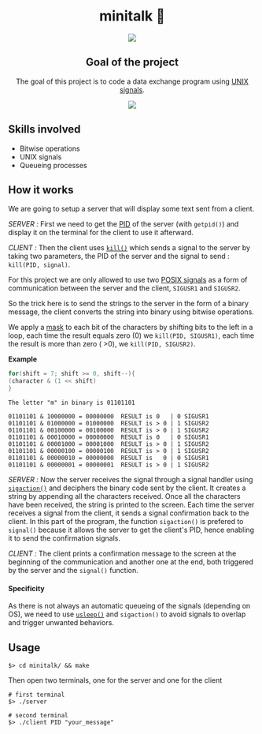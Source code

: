 <div align="center">
  <center><h1>minitalk 💬</h1></center>
<img src="https://user-images.githubusercontent.com/91064070/148063719-48bfdab3-e75c-4a06-abee-3517f6c546c2.png" />

## Goal of the project
The goal of this project is to code a data exchange program using [UNIX signals](https://en.wikipedia.org/wiki/Signal_(IPC)).

![](https://user-images.githubusercontent.com/91064070/148063842-7623286c-627b-4dac-abdd-7aa6c7e79944.gif)
</div>

## Skills involved
* Bitwise operations
* UNIX signals
* Queueing processes

## How it works
We are going to setup a server that will display some text sent from a client.

*SERVER :*
	First we need to get the [PID](https://en.wikipedia.org/wiki/Process_identifier) of the server (with ```getpid()```) and display it on the terminal for the client to use it afterward.

*CLIENT :*
	Then the client uses [```kill()```](https://man7.org/linux/man-pages/man2/kill.2.html) which sends a signal to the server by taking two parameters, the PID of the server and the signal to send : ```kill(PID, signal)```.

For this project we are only allowed to use two [POSIX signals](https://en.wikipedia.org/wiki/Signal_(IPC)#POSIX_signals) as a form of communication between the server and the client, ```SIGUSR1``` and ```SIGUSR2```.

So the trick here is to send the strings to the server in the form of a binary message, the client converts the string into binary using bitwise operations.

We apply a [mask](https://en.wikipedia.org/wiki/Mask_(computing)) to each bit of the characters by shifting bits to the left in a loop, each time the result equals zero (0) we ```kill(PID, SIGUSR1)```, each time the result is more than zero ( >0), we ```kill(PID, SIGUSR2)```.

**Example**
```c
for(shift = 7; shift >= 0, shift--){
(character & (1 << shift)
}
```
```
The letter "m" in binary is 01101101

01101101 & 10000000 = 00000000  RESULT is 0   | 0 SIGUSR1
01101101 & 01000000 = 01000000  RESULT is > 0 | 1 SIGUSR2
01101101 & 00100000 = 00100000  RESULT is > 0 | 1 SIGUSR2
01101101 & 00010000 = 00000000  RESULT is 0   | 0 SIGUSR1
01101101 & 00001000 = 00001000  RESULT is > 0 | 1 SIGUSR2
01101101 & 00000100 = 00000100  RESULT is > 0 | 1 SIGUSR2
01101101 & 00000010 = 00000000  RESULT is   0 | 0 SIGUSR1
01101101 & 00000001 = 00000001  RESULT is > 0 | 1 SIGUSR2
```

*SERVER :*
	Now the server receives the signal through a signal handler using [```sigaction()```](https://en.wikipedia.org/wiki/Sigaction) and deciphers the binary code sent by the client. It creates a string by appending all the characters received. Once all the characters have been received, the string is printed to the screen. Each time the server receives a signal from the client, it sends a signal confirmation back to the client. In this part of the program, the function ```sigaction()``` is prefered to ```signal()``` because it allows the server to get the client's PID, hence enabling it to send the confirmation signals.

*CLIENT :*
	The client prints a confirmation message to the screen at the beginning of the communication and another one at the end, both triggered by the server and the ```signal()``` function.

#### Specificity
As there is not always an automatic queueing of the signals (depending on OS), we need to use [```usleep()```](https://man7.org/linux/man-pages/man3/usleep.3.html) and ```sigaction()``` to avoid signals to overlap and trigger unwanted behaviors.

## Usage
```shell
$> cd minitalk/ && make
```
Then open two terminals, one for the server and one for the client
```shell
# first terminal
$> ./server
```
```shell
# second terminal
$> ./client PID "your_message"
```
